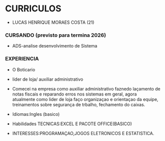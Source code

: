 # CURRICULOS

 * LUCAS HENRIQUE MORAES COSTA (21)

### CURSANDO  (previsto para termina 2026)
* ADS-analise desenvolvimento de Sistema

### EXPERIENCIA 
* O Boticario
 * lider de loja/ auxiliar administrativo
 * Comecei na empresa como auxiliar administrativo faznedo laçamento de notas fiscais e reparando erros nos 
 sistemas em geral, agora atualmente como lider de loja faço organizaçao e orientaçao da equipe, treinamentos 
 sobre segurança de trbalho, fechamento do caixas. 
 
* Idiomas:Ingles (basico)
 
* Habilidades TECNICAS:EXCEL E PACOTE OFFICE(BASICO)
 
 * INTERESSES:PROGRAMAÇAO,JOGOS ELETRONICOS E ESTATISTICA. 